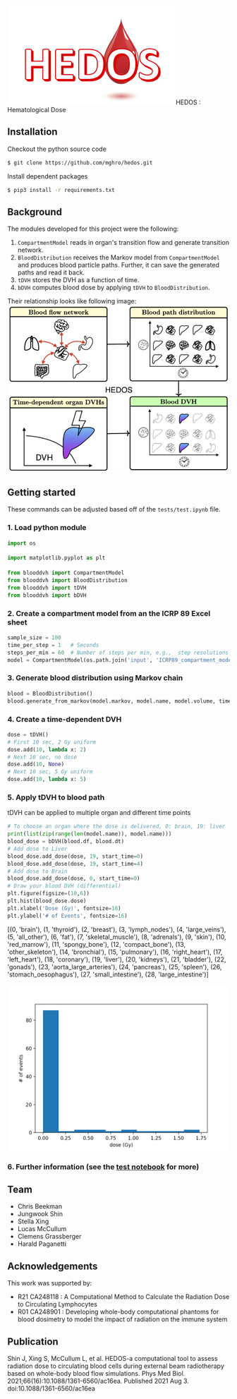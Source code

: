 <img src="figures/logo.png">
HEDOS : Hematological Dose

## Installation

Checkout the python source code
```bash
$ git clone https://github.com/mghro/hedos.git

```
Install dependent packages

```bash
$ pip3 install -r requirements.txt
```

## Background

The modules developed for this project were the following:
1. `CompartmentModel` reads in organ's transition flow and generate transition network.
2. `BloodDistribution` receives the Markov model from `CompartmentModel` and produces blood particle paths. Further, it can save the generated paths and read it back.
3. `tDVH` stores the DVH as a function of time.
4. `bDVH` computes blood dose by applying `tDVH` to `BloodDistribution`.

Their relationship looks like following image:
<img src="figures/blood_diagram_hedos.png">

## Getting started

These commands can be adjusted based off of the `tests/test.ipynb` file.

### 1. Load python module

```python
import os

import matplotlib.pyplot as plt

from blooddvh import CompartmentModel
from blooddvh import BloodDistribution
from blooddvh import tDVH
from blooddvh import bDVH
```

### 2. Create a compartment model from an the ICRP 89 Excel sheet
```python
sample_size = 100
time_per_step = 1   # Seconds
steps_per_min = 60  # Number of steps per min, e.g.,  step resolutions are 1 sec and 0.1 sec for 60 and 600, respectively
model = CompartmentModel(os.path.join('input', 'ICRP89_compartment_model.xlsx'), 'male', vol=5.3, cardiac=6.5, resolution=steps_per_min)
```

### 3. Generate blood distribution using Markov chain
```python
blood = BloodDistribution()
blood.generate_from_markov(model.markov, model.name, model.volume, time_per_step, sample_size, steps_per_min)
```

### 4. Create a time-dependent DVH

```python
dose = tDVH()
# First 10 sec, 2 Gy uniform
dose.add(10, lambda x: 2)
# Next 10 sec, no dose
dose.add(10, None)
# Next 10 sec, 5 Gy uniform
dose.add(10, lambda x: 5)
```

### 5. Apply tDVH to blood path
tDVH can be applied to multiple organ and different time points
```python
# To choose an organ where the dose is delivered, 0: brain, 19: liver
print(list(zip(range(len(model.name)), model.name)))
blood_dose = bDVH(blood.df, blood.dt)
# Add dose to Liver
blood_dose.add_dose(dose, 19, start_time=0)
blood_dose.add_dose(dose, 19, start_time=4)
# Add dose to Brain
blood_dose.add_dose(dose, 0, start_time=0)
# Draw your blood DVH (differential)
plt.figure(figsize=(10,6))
plt.hist(blood_dose.dose)
plt.xlabel('Dose (Gy)', fontsize=16)
plt.ylabel('# of Events', fontsize=16)
```

[(0, 'brain'), (1, 'thyroid'), (2, 'breast'), (3, 'lymph_nodes'), (4, 'large_veins'), (5, 'all_other'), (6, 'fat'), (7, 'skeletal_muscle'), (8, 'adrenals'), (9, 'skin'), (10, 'red_marrow'), (11, 'spongy_bone'), (12, 'compact_bone'), (13, 'other_skeleton'), (14, 'bronchial'), (15, 'pulmonary'), (16, 'right_heart'), (17, 'left_heart'), (18, 'coronary'), (19, 'liver'), (20, 'kidneys'), (21, 'bladder'), (22, 'gonads'), (23, 'aorta_large_arteries'), (24, 'pancreas'), (25, 'spleen'), (26, 'stomach_oesophagus'), (27, 'small_intestine'), (28, 'large_intestine')]

<img src="figures/getting_started_results.png">

### 6. Further information (see the [test notebook](tests/test.ipynb) for more)

## Team
- Chris Beekman
- Jungwook Shin
- Stella Xing
- Lucas McCullum
- Clemens Grassberger
- Harald Paganetti

## Acknowledgements
This work was supported by:
- R21 CA248118 : A Computational Method to Calculate the Radiation Dose to Circulating Lymphocytes
- R01 CA248901 : Developing whole-body computational phantoms for blood dosimetry to model the impact of radiation on the immune system

## Publication
Shin J, Xing S, McCullum L, et al. HEDOS-a computational tool to assess radiation dose to circulating blood cells during external beam radiotherapy based on whole-body blood flow simulations. Phys Med Biol. 2021;66(16):10.1088/1361-6560/ac16ea. Published 2021 Aug 3. doi:10.1088/1361-6560/ac16ea
